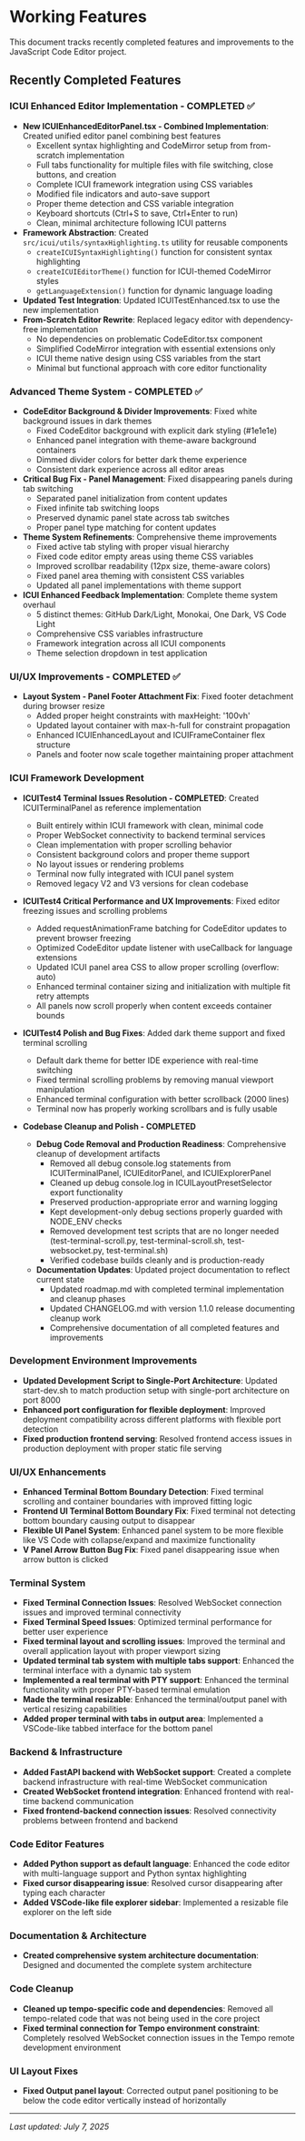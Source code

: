 # Working Features

This document tracks recently completed features and improvements to the JavaScript Code Editor project.

## Recently Completed Features

### ICUI Enhanced Editor Implementation - COMPLETED ✅
- **New ICUIEnhancedEditorPanel.tsx - Combined Implementation**: Created unified editor panel combining best features
  - Excellent syntax highlighting and CodeMirror setup from from-scratch implementation
  - Full tabs functionality for multiple files with file switching, close buttons, and creation
  - Complete ICUI framework integration using CSS variables
  - Modified file indicators and auto-save support
  - Proper theme detection and CSS variable integration
  - Keyboard shortcuts (Ctrl+S to save, Ctrl+Enter to run)
  - Clean, minimal architecture following ICUI patterns
- **Framework Abstraction**: Created `src/icui/utils/syntaxHighlighting.ts` utility for reusable components
  - `createICUISyntaxHighlighting()` function for consistent syntax highlighting
  - `createICUIEditorTheme()` function for ICUI-themed CodeMirror styles
  - `getLanguageExtension()` function for dynamic language loading
- **Updated Test Integration**: Updated ICUITestEnhanced.tsx to use the new implementation
- **From-Scratch Editor Rewrite**: Replaced legacy editor with dependency-free implementation
  - No dependencies on problematic CodeEditor.tsx component
  - Simplified CodeMirror integration with essential extensions only
  - ICUI theme native design using CSS variables from the start
  - Minimal but functional approach with core editor functionality

### Advanced Theme System - COMPLETED ✅
- **CodeEditor Background & Divider Improvements**: Fixed white background issues in dark themes
  - Fixed CodeEditor background with explicit dark styling (#1e1e1e)
  - Enhanced panel integration with theme-aware background containers
  - Dimmed divider colors for better dark theme experience
  - Consistent dark experience across all editor areas
- **Critical Bug Fix - Panel Management**: Fixed disappearing panels during tab switching
  - Separated panel initialization from content updates
  - Fixed infinite tab switching loops
  - Preserved dynamic panel state across tab switches
  - Proper panel type matching for content updates
- **Theme System Refinements**: Comprehensive theme improvements
  - Fixed active tab styling with proper visual hierarchy
  - Fixed code editor empty areas using theme CSS variables
  - Improved scrollbar readability (12px size, theme-aware colors)
  - Fixed panel area theming with consistent CSS variables
  - Updated all panel implementations with theme support
- **ICUI Enhanced Feedback Implementation**: Complete theme system overhaul
  - 5 distinct themes: GitHub Dark/Light, Monokai, One Dark, VS Code Light
  - Comprehensive CSS variables infrastructure
  - Framework integration across all ICUI components
  - Theme selection dropdown in test application

### UI/UX Improvements - COMPLETED ✅
- **Layout System - Panel Footer Attachment Fix**: Fixed footer detachment during browser resize
  - Added proper height constraints with maxHeight: '100vh'
  - Updated layout container with max-h-full for constraint propagation
  - Enhanced ICUIEnhancedLayout and ICUIFrameContainer flex structure
  - Panels and footer now scale together maintaining proper attachment

### ICUI Framework Development
- **ICUITest4 Terminal Issues Resolution - COMPLETED**: Created ICUITerminalPanel as reference implementation
  - Built entirely within ICUI framework with clean, minimal code
  - Proper WebSocket connectivity to backend terminal services
  - Clean implementation with proper scrolling behavior
  - Consistent background colors and proper theme support
  - No layout issues or rendering problems
  - Terminal now fully integrated with ICUI panel system
  - Removed legacy V2 and V3 versions for clean codebase

- **ICUITest4 Critical Performance and UX Improvements**: Fixed editor freezing issues and scrolling problems
  - Added requestAnimationFrame batching for CodeEditor updates to prevent browser freezing
  - Optimized CodeEditor update listener with useCallback for language extensions
  - Updated ICUI panel area CSS to allow proper scrolling (overflow: auto)
  - Enhanced terminal container sizing and initialization with multiple fit retry attempts
  - All panels now scroll properly when content exceeds container bounds

- **ICUITest4 Polish and Bug Fixes**: Added dark theme support and fixed terminal scrolling
  - Default dark theme for better IDE experience with real-time switching
  - Fixed terminal scrolling problems by removing manual viewport manipulation
  - Enhanced terminal configuration with better scrollback (2000 lines)
  - Terminal now has properly working scrollbars and is fully usable

- **Codebase Cleanup and Polish - COMPLETED**
  - **Debug Code Removal and Production Readiness**: Comprehensive cleanup of development artifacts
    - Removed all debug console.log statements from ICUITerminalPanel, ICUIEditorPanel, and ICUIExplorerPanel
    - Cleaned up debug console.log in ICUILayoutPresetSelector export functionality
    - Preserved production-appropriate error and warning logging
    - Kept development-only debug sections properly guarded with NODE_ENV checks
    - Removed development test scripts that are no longer needed (test-terminal-scroll.py, test-terminal-scroll.sh, test-websocket.py, test-terminal.sh)
    - Verified codebase builds cleanly and is production-ready
  - **Documentation Updates**: Updated project documentation to reflect current state
    - Updated roadmap.md with completed terminal implementation and cleanup phases
    - Updated CHANGELOG.md with version 1.1.0 release documenting cleanup work
    - Comprehensive documentation of all completed features and improvements

### Development Environment Improvements
- **Updated Development Script to Single-Port Architecture**: Updated start-dev.sh to match production setup with single-port architecture on port 8000
- **Enhanced port configuration for flexible deployment**: Improved deployment compatibility across different platforms with flexible port detection
- **Fixed production frontend serving**: Resolved frontend access issues in production deployment with proper static file serving

### UI/UX Enhancements
- **Enhanced Terminal Bottom Boundary Detection**: Fixed terminal scrolling and container boundaries with improved fitting logic
- **Frontend UI Terminal Bottom Boundary Fix**: Fixed terminal not detecting bottom boundary causing output to disappear
- **Flexible UI Panel System**: Enhanced panel system to be more flexible like VS Code with collapse/expand and maximize functionality
- **V Panel Arrow Button Bug Fix**: Fixed panel disappearing issue when arrow button is clicked

### Terminal System
- **Fixed Terminal Connection Issues**: Resolved WebSocket connection issues and improved terminal connectivity
- **Fixed Terminal Speed Issues**: Optimized terminal performance for better user experience
- **Fixed terminal layout and scrolling issues**: Improved the terminal and overall application layout with proper viewport sizing
- **Updated terminal tab system with multiple tabs support**: Enhanced the terminal interface with a dynamic tab system
- **Implemented a real terminal with PTY support**: Enhanced the terminal functionality with proper PTY-based terminal emulation
- **Made the terminal resizable**: Enhanced the terminal/output panel with vertical resizing capabilities
- **Added proper terminal with tabs in output area**: Implemented a VSCode-like tabbed interface for the bottom panel

### Backend & Infrastructure
- **Added FastAPI backend with WebSocket support**: Created a complete backend infrastructure with real-time WebSocket communication
- **Created WebSocket frontend integration**: Enhanced frontend with real-time backend communication
- **Fixed frontend-backend connection issues**: Resolved connectivity problems between frontend and backend

### Code Editor Features
- **Added Python support as default language**: Enhanced the code editor with multi-language support and Python syntax highlighting
- **Fixed cursor disappearing issue**: Resolved cursor disappearing after typing each character
- **Added VSCode-like file explorer sidebar**: Implemented a resizable file explorer on the left side

### Documentation & Architecture
- **Created comprehensive system architecture documentation**: Designed and documented the complete system architecture

### Code Cleanup
- **Cleaned up tempo-specific code and dependencies**: Removed all tempo-related code that was not being used in the core project
- **Fixed terminal connection for Tempo environment constraint**: Completely resolved WebSocket connection issues in the Tempo remote development environment

### UI Layout Fixes
- **Fixed Output panel layout**: Corrected output panel positioning to be below the code editor vertically instead of horizontally

---
*Last updated: July 7, 2025*
